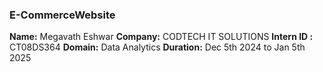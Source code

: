 ### E-CommerceWebsite

**Name:** Megavath Eshwar
**Company:** CODTECH IT SOLUTIONS
**Intern ID :** CT08DS364
**Domain:** Data Analytics
**Duration:** Dec 5th 2024 to Jan 5th 2025
